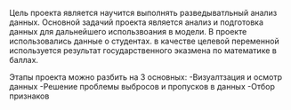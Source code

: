 Цель проекта является научится выполнять разведыватльный анализ данных.
Основной задачий проекта является анализ и подготовка данных для дальнейшего использвоания в  модели.
В проекте использовались данные о студентах. в качестве целевой переменной используется результат государственного эказмена по математике в баллах.

Этапы проекта можно разбить на 3 основных:
    -Визуалтзация и осмотр данных
    -Решение проблемы выбросов и пропусков в данных
    -Отбор признаков
    